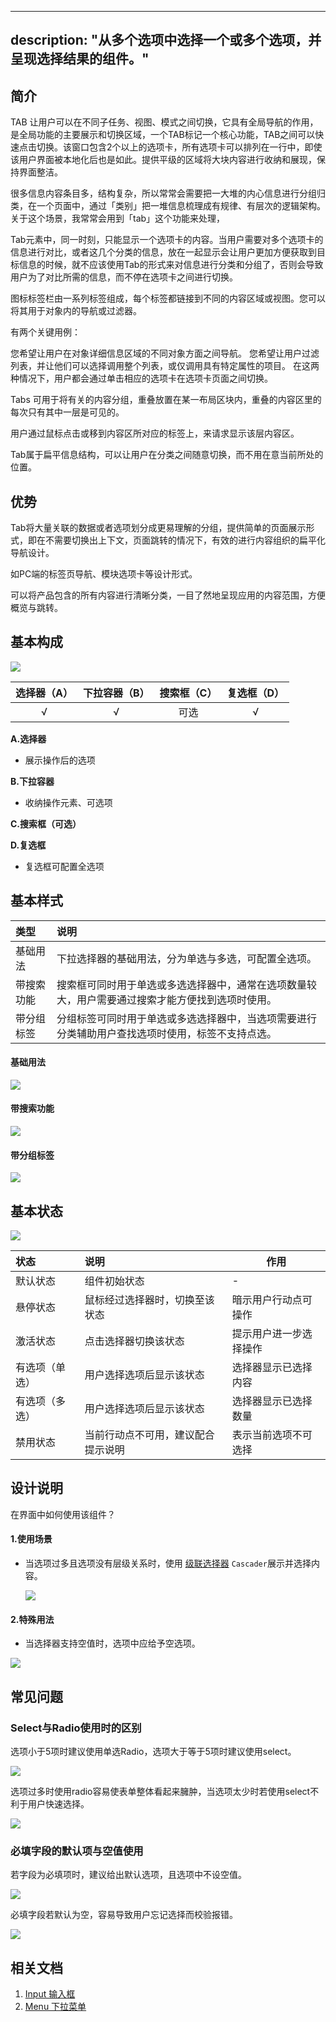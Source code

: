 
---
description: "从多个选项中选择一个或多个选项，并呈现选择结果的组件。"
---

<!--副标题具体写法见源代码模式-->

## 简介

TAB 让用户可以在不同子任务、视图、模式之间切换，它具有全局导航的作用，是全局功能的主要展示和切换区域，一个TAB标记一个核心功能，TAB之间可以快速点击切换。该窗口包含2个以上的选项卡，所有选项卡可以排列在一行中，即使该用户界面被本地化后也是如此。提供平级的区域将大块内容进行收纳和展现，保持界面整洁。



很多信息内容条目多，结构复杂，所以常常会需要把一大堆的内心信息进行分组归类，在一个页面中，通过「类别」把一堆信息梳理成有规律、有层次的逻辑架构。关于这个场景，我常常会用到「tab」这个功能来处理，


Tab元素中，同一时刻，只能显示一个选项卡的内容。当用户需要对多个选项卡的信息进行对比，或者这几个分类的信息，放在一起显示会让用户更加方便获取到目标信息的时候，就不应该使用Tab的形式来对信息进行分类和分组了，否则会导致用户为了对比所需的信息，而不停在选项卡之间进行切换。



图标标签栏由一系列标签组成，每个标签都链接到不同的内容区域或视图。您可以将其用于对象内的导航或过滤器。

有两个关键用例：

您希望让用户在对象详细信息区域的不同对象方面之间导航。
您希望让用户过滤列表，并让他们可以选择调用整个列表，或仅调用具有特定属性的项目。
在这两种情况下，用户都会通过单击相应的选项卡在选项卡页面之间切换。

Tabs 可用于将有关的内容分组，重叠放置在某一布局区块内，重叠的内容区里的每次只有其中一层是可见的。

用户通过鼠标点击或移到内容区所对应的标签上，来请求显示该层内容区。

Tab属于扁平信息结构，可以让用户在分类之间随意切换，而不用在意当前所处的位置。

## 优势
Tab将大量关联的数据或者选项划分成更易理解的分组，提供简单的页面展示形式，即在不需要切换出上下文，页面跳转的情况下，有效的进行内容组织的扁平化导航设计。

如PC端的标签页导航、模块选项卡等设计形式。

可以将产品包含的所有内容进行清晰分类，一目了然地呈现应用的内容范围，方便概览与跳转。
## 基本构成

![](../../../images/Select/forms_01.png)

| 选择器（A） | 下拉容器（B） | 搜索框（C） | 复选框（D） |
| :---------: | :-----------: | :---------: | :---------: |
|      √      |       √       |    可选     |      √      |

**A.选择器**

- 展示操作后的选项


**B.下拉容器**

- 收纳操作元素、可选项


**C.搜索框（可选）**

**D.复选框**

- 复选框可配置全选项





## 基本样式

| 类型       | 说明                                                         |
| :--------- | :----------------------------------------------------------- |
| 基础用法   | 下拉选择器的基础用法，分为单选与多选，可配置全选项。         |
| 带搜索功能 | 搜索框可同时用于单选或多选选择器中，通常在选项数量较大，用户需要通过搜索才能方便找到选项时使用。 |
| 带分组标签 | 分组标签可同时用于单选或多选选择器中，当选项需要进行分类辅助用户查找选项时使用，标签不支持点选。 |

#### 基础用法

![](../../../images/Select/styles_01.png)

#### 带搜索功能

![](../../../images/Select/styles_02.png)

#### 带分组标签

![](../../../images/Select/styles_03.png)

## 基本状态

![](../../../images/Select/states_01.png)

| 状态           | 说明                               | 作用                   |
| :------------- | :--------------------------------- | ---------------------- |
| 默认状态       | 组件初始状态                       | -                      |
| 悬停状态       | 鼠标经过选择器时，切换至该状态     | 暗示用户行动点可操作   |
| 激活状态       | 点击选择器切换该状态               | 提示用户进一步选择操作 |
| 有选项（单选） | 用户选择选项后显示该状态           | 选择器显示已选择内容   |
| 有选项（多选） | 用户选择选项后显示该状态           | 选择器显示已选择数量   |
| 禁用状态       | 当前行动点不可用，建议配合提示说明 | 表示当前选项不可选择   |



## 设计说明

在界面中如何使用该组件？

#### 1.使用场景    

- 当选项过多且选项没有层级关系时，使用 [级联选择器](http://10.179.234.214:8000/component/Cascader/) `Cascader`展示并选择内容。

  ![](../../../images/Select/descriptions_01.png)

#### 2.特殊用法    

- 当选择器支持空值时，选项中应给予空选项。

![](../../../images/Select/descriptions_02.png)



## 常见问题

### Select与Radio使用时的区别

<div class="u-md-flex-without-bg">
   <div class="u-md-mr24">
      <p><i class="u-md-suggested"></i>选项小于5项时建议使用单选Radio，选项大于等于5项时建议使用select。</p>
      <img src="../../../images/Select/problems_01.png"/>
   </div>
   <div>
      <p><i class="u-md-not-suggested"></i>选项过多时使用radio容易使表单整体看起来臃肿，当选项太少时若使用select不利于用户快速选择。</p>
      <img src="../../../images/Select/problems_02.png"/>
   </div>
</div>







### 必填字段的默认项与空值使用

<div class="u-md-flex-without-bg">
   <div class="u-md-mr24">
      <p><i class="u-md-suggested"></i>若字段为必填项时，建议给出默认选项，且选项中不设空值。</p>
      <img src="../../../images/Select/problems_03.png"/>
   </div>
   <div>
      <p><i class="u-md-not-suggested"></i>必填字段若默认为空，容易导致用户忘记选择而校验报错。</p>
      <img src="../../../images/Select/problems_04.png"/>
   </div>
</div>


<!--

## 主题

| 内容 | 值           | 默认值  |
| :--- | :----------- | :------ |
| icon | icon/nothing | nothing |
| icon | icon/nothing | nothing |

-->

## 相关文档

1. [Input 输入框](/component/Input/)
2. [Menu 下拉菜单](/component/Menu/)


